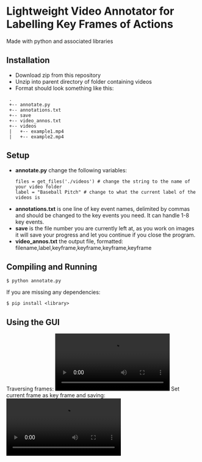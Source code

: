 # Lightweight Video Annotator for Labelling Key Frames of Actions
Made with python and associated libraries
## Installation
 - Download zip from this repository
 - Unzip into parent directory of folder containing videos
 - Format should look something like this:
 ```
  .
  +-- annotate.py
  +-- annotations.txt
  +-- save
  +-- video_annos.txt
  +-- videos
  |   +-- example1.mp4
  |   +-- example2.mp4
 ```

## Setup
 - **annotate.py** change the following variables:
      ```
      files = get_files('./videos') # change the string to the name of your video folder
      label = "Baseball Pitch" # change to what the current label of the videos is
      ```
 - **annotations.txt** is one line of key event names, delimited by commas and should be changed to the key events you need. It can handle 1-8 key events.
 - **save** is the file number you are currently left at, as you work on images it will save your progress and let you continue if you close the program.
 - **video_annos.txt** the output file, formatted: filename,label,keyframe,keyframe,keyframe,keyframe 
## Compiling and Running
```
$ python annotate.py
```
If you are missing any dependencies:
```
$ pip install <library>
```
## Using the GUI
Traversing frames:
![](traverse.mov)
Set current frame as key frame and saving:
![](set.mov)
